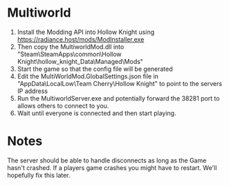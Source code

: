 # Multiworld
1. Install the Modding API into Hollow Knight using https://radiance.host/mods/ModInstaller.exe
2. Then copy the MultiworldMod.dll into "Steam\SteamApps\common\Hollow Knight\hollow_knight_Data\Managed\Mods"
3. Start the game so that the config file will be generated
4. Edit the MultiWorldMod.GlobalSettings.json file in "AppData\LocalLow\Team Cherry\Hollow Knight" to point to the servers IP address
5. Run the MultiworldServer.exe and potentially forward the 38281 port to allows others to connect to you.
6. Wait until everyone is connected and then start playing.

# Notes
The server should be able to handle disconnects as long as the Game hasn't crashed. If a players game crashes you might have to restart. We'll hopefully fix this later.
